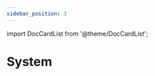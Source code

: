 ```yaml
---
sidebar_position: 3
---
```


import DocCardList from '@theme/DocCardList';

# System

<DocCardList />